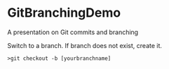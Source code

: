 # GitBranchingDemo
A presentation on Git commits and branching


Switch to a branch. If branch does not exist, create it. 
~~~
>git checkout -b [yourbranchname]
~~~
